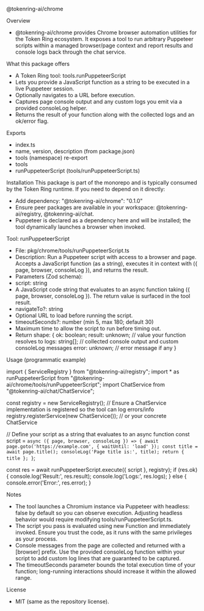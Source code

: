 @tokenring-ai/chrome

Overview

- @tokenring-ai/chrome provides Chrome browser automation utilities for the Token Ring ecosystem. It exposes a tool to run
  arbitrary Puppeteer scripts within a managed browser/page context and report results and console logs back through the
  chat service.

What this package offers

- A Token Ring tool: tools.runPuppeteerScript
- Lets you provide a JavaScript function as a string to be executed in a live Puppeteer session.
- Optionally navigates to a URL before execution.
- Captures page console output and any custom logs you emit via a provided consoleLog helper.
- Returns the result of your function along with the collected logs and an ok/error flag.

Exports

- index.ts
- name, version, description (from package.json)
- tools (namespace) re-export
- tools
- runPuppeteerScript (tools/runPuppeteerScript.ts)

Installation
This package is part of the monorepo and is typically consumed by the Token Ring runtime. If you need to depend on it
directly:

- Add dependency: "@tokenring-ai/chrome": "0.1.0"
- Ensure peer packages are available in your workspace: @tokenring-ai/registry, @tokenring-ai/chat.
- Puppeteer is declared as a dependency here and will be installed; the tool dynamically launches a browser when
  invoked.

Tool: runPuppeteerScript

- File: pkg/chrome/tools/runPuppeteerScript.ts
- Description: Run a Puppeteer script with access to a browser and page. Accepts a JavaScript function (as a string),
  executes it in context with ({ page, browser, consoleLog }), and returns the result.
- Parameters (Zod schema):
- script: string
- A JavaScript code string that evaluates to an async function taking ({ page, browser, consoleLog }). The return
  value is surfaced in the tool result.
- navigateTo?: string
- Optional URL to load before running the script.
- timeoutSeconds?: number (min 5, max 180; default 30)
- Maximum time to allow the script to run before timing out.
- Return shape:
  {
  ok: boolean;
  result: unknown; // value your function resolves to
  logs: string[]; // collected console output and custom consoleLog messages
  error: unknown; // error message if any
  }

Usage (programmatic example)

import { ServiceRegistry } from "@tokenring-ai/registry";
import * as runPuppeteerScript from "@tokenring-ai/chrome/tools/runPuppeteerScript";
import ChatService from "@tokenring-ai/chat/ChatService";

const registry = new ServiceRegistry();
// Ensure a ChatService implementation is registered so the tool can log errors/info
registry.registerService(new ChatService()); // or your concrete ChatService

// Define your script as a string that evaluates to an async function
const script = `async ({ page, browser, consoleLog }) => {
  await page.goto('https://example.com', { waitUntil: 'load' });
  const title = await page.title();
  consoleLog('Page title is:', title);
  return { title };
}`;

const res = await runPuppeteerScript.execute({ script }, registry);
if (res.ok) {
console.log('Result:', res.result);
console.log('Logs:', res.logs);
} else {
console.error('Error:', res.error);
}

Notes

- The tool launches a Chromium instance via Puppeteer with headless: false by default so you can observe execution.
  Adjusting headless behavior would require modifying tools/runPuppeteerScript.ts.
- The script you pass is evaluated using new Function and immediately invoked. Ensure you trust the code, as it runs
  with the same privileges as your process.
- Console messages from the page are collected and returned with a [browser] prefix. Use the provided consoleLog
  function within your script to add custom log lines that are guaranteed to be captured.
- The timeoutSeconds parameter bounds the total execution time of your function; long-running interactions should
  increase it within the allowed range.

License

- MIT (same as the repository license).